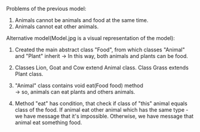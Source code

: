Problems of the previous model:
1. Animals cannot be animals and food at the same time.
2. Animals cannot eat other animals.


Alternative model(Model.jpg is a visual representation of the model):
1. Created the main abstract class "Food", 
   from which classes "Animal" and "Plant" inherit 
   -> In this way, both animals and plants can be food.

2. Classes Lion, Goat and Cow extend Animal class. 
   Class Grass extends Plant class.

3. "Animal" class contains void eat(Food food) method   
   -> so, animals can eat plants and others animals.

4. Method "eat" has condition, that check if class of "this" animal equals class of the food. 
   If animal eat other animal which has the same type - we have message that it's impossible. 
   Otherwise, we have message that animal eat something food.